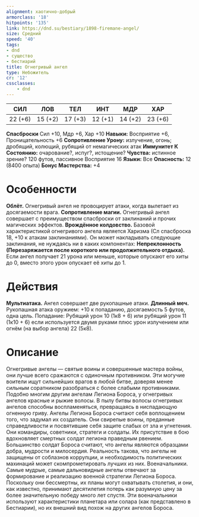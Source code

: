 ```yaml
---
alignment: хаотично-добрый
armorclass: '18'
hitpoints: '135'
link: https://dnd.su/bestiary/1898-firemane-angel/
size: Средний
speed: '40'
tags:
- dnd
- существо
- бестиарий
title: Огнегривый ангел
type: Небожитель
cr: '12'
cssclasses:
    - dnd
---
```



| СИЛ | ЛОВ | ТЕЛ | ИНТ | МДР | ХАР |
|---|---|---|---|---|---|
| 22 (+6) | 15 (+2) | 17 (+3) | 12 (+1) | 14 (+2) | 23 (+6) |
**Спасброски** Сил +10, Мдр +6, Хар +10
**Навыки:** Восприятие +6, Проницательность +6
**Сопротивление Урону:** излучение, огонь; дробящий, колющий, рубящий от немагических атак
**Иммунитет К Состоянию:** очарование?, испуг?, истощение?
**Чувства:** истинное зрение? 120 футов, пассивное Восприятие 16
**Языки:** Все
**Опасность:** 12 (8400 опыта)
**Бонус Мастерства:** +4


# Особенности
**Облёт.** Огнегривый ангел не провоцирует атаки, когда вылетает из досягаемости врага.
**Сопротивление магии.** Огнегривый ангел совершает с преимуществом спасброски от заклинаний и прочих магических эффектов.
**Врождённое колдовство.** Базовой характеристикой огнегривого ангела является Харизма (Сл спасброска 18, +10 к атакам заклинаниями). Он может накладывать следующие заклинания, не нуждаясь ни в каких компонентах:
**Непреклонность (Перезаряжается после короткого или продолжительного отдыха).** Если ангел получает 21 урона или меньше, которые опускают его хиты до 0, вместо этого урон опускает её хиты до 1.


# Действия
**Мультиатака.** Ангел совершает две рукопашные атаки.
**Длинный меч.** Рукопашная атака оружием: +10 к попаданию, досягаемость 5 футов, одна цель. Попадание: Рубящий урон 10 (1к8 + 6) или рубящий урон 11 (1к10 + 6) если используется двумя руками плюс урон излучением или огнём (на выбор ангела) 22 (5к8).


# Описание
Огнегривые ангелы — святые воины и совершенные мастера войны, они лучше всего сражаются с одиночным противником. Эти могучие воители ищут сильнейших врагов в любой битве, доверяя менее сильным соратником разобраться с более слабыми противниками. Подобно многим другим ангелам Легиона Бороса, у огнегривых ангелов красные и рыжие волосы. В пылу битвы волосы огнегривых ангелов способны воспламеняться, превращаясь в ниспадающую огненную гриву.  Ангелы Легиона Бороса считают себя воплощением того, что задумал их создатель. Они свирепые воины, преданные справедливости и посвятившие себя защите слабых от зла и угнетения. Они командиры, советники, стратеги и солдаты. Их присутствие в бою вдохновляет смертных солдат легиона праведным рвением. Большинство солдат Бороса считают, что ангелы являются образцами добра, мудрости и милосердия. Реальность такова, что ангелы не защищены от соблазнов коррупции, и необходимость политических махинаций может скомпрометировать лучших из них. Военачальники. Самые мудрые, самые дальновидные ангелы отвечают за формирование и реализацию военной стратегии Легиона Бороса. Поскольку они бессмертны, их планы могут охватывать столетия, и они, как известно, принимают десятилетия потерь как разумную цену за более значительную победу много лет спустя. Эти военачальники используют характеристики планетара или солара (как представлено в Бестиарии), но их внешний вид похож на других ангелов Бороса.